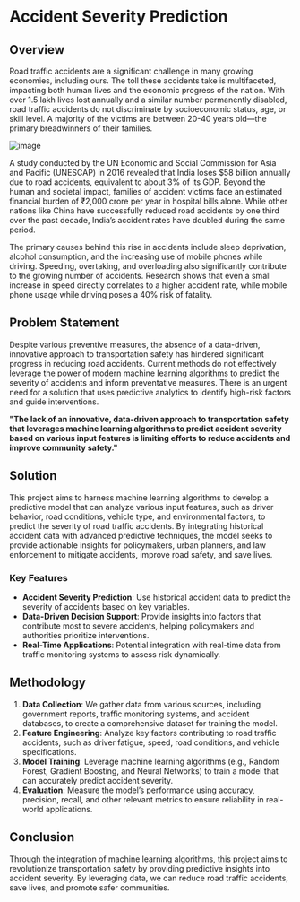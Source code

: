 # Accident Severity Prediction

## Overview
Road traffic accidents are a significant challenge in many growing economies, including ours. The toll these accidents take is multifaceted, impacting both human lives and the economic progress of the nation. With over 1.5 lakh lives lost annually and a similar number permanently disabled, road traffic accidents do not discriminate by socioeconomic status, age, or skill level. A majority of the victims are between 20-40 years old—the primary breadwinners of their families. 

![image](https://github.com/user-attachments/assets/cb545b76-b729-4f4d-add2-7787c5949d28)

A study conducted by the UN Economic and Social Commission for Asia and Pacific (UNESCAP) in 2016 revealed that India loses $58 billion annually due to road accidents, equivalent to about 3% of its GDP. Beyond the human and societal impact, families of accident victims face an estimated financial burden of ₹2,000 crore per year in hospital bills alone. While other nations like China have successfully reduced road accidents by one third over the past decade, India’s accident rates have doubled during the same period.

The primary causes behind this rise in accidents include sleep deprivation, alcohol consumption, and the increasing use of mobile phones while driving. Speeding, overtaking, and overloading also significantly contribute to the growing number of accidents. Research shows that even a small increase in speed directly correlates to a higher accident rate, while mobile phone usage while driving poses a 40% risk of fatality. 

## Problem Statement
Despite various preventive measures, the absence of a data-driven, innovative approach to transportation safety has hindered significant progress in reducing road accidents. Current methods do not effectively leverage the power of modern machine learning algorithms to predict the severity of accidents and inform preventative measures. There is an urgent need for a solution that uses predictive analytics to identify high-risk factors and guide interventions.

**"The lack of an innovative, data-driven approach to transportation safety that leverages machine learning algorithms to predict accident severity based on various input features is limiting efforts to reduce accidents and improve community safety."**

## Solution
This project aims to harness machine learning algorithms to develop a predictive model that can analyze various input features, such as driver behavior, road conditions, vehicle type, and environmental factors, to predict the severity of road traffic accidents. By integrating historical accident data with advanced predictive techniques, the model seeks to provide actionable insights for policymakers, urban planners, and law enforcement to mitigate accidents, improve road safety, and save lives.

### Key Features
- **Accident Severity Prediction**: Use historical accident data to predict the severity of accidents based on key variables.
- **Data-Driven Decision Support**: Provide insights into factors that contribute most to severe accidents, helping policymakers and authorities prioritize interventions.
- **Real-Time Applications**: Potential integration with real-time data from traffic monitoring systems to assess risk dynamically.

## Methodology
1. **Data Collection**: We gather data from various sources, including government reports, traffic monitoring systems, and accident databases, to create a comprehensive dataset for training the model.
2. **Feature Engineering**: Analyze key factors contributing to road traffic accidents, such as driver fatigue, speed, road conditions, and vehicle specifications.
3. **Model Training**: Leverage machine learning algorithms (e.g., Random Forest, Gradient Boosting, and Neural Networks) to train a model that can accurately predict accident severity.
4. **Evaluation**: Measure the model’s performance using accuracy, precision, recall, and other relevant metrics to ensure reliability in real-world applications.

## Conclusion
Through the integration of machine learning algorithms, this project aims to revolutionize transportation safety by providing predictive insights into accident severity. By leveraging data, we can reduce road traffic accidents, save lives, and promote safer communities.
